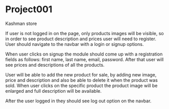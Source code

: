 # Project001
Kashman store

If user is not logged in on the page, only products images will be visible, so in order to see product description and prices user will need to register. User should navigate to the navbar  with a login or signup options.

When user clicks on signup the module should come up with a registration fields as follows: first name, last name, email, password. After that user will see prices and descriptions of all the products.

User will be able to add the new product for sale, by adding new image, price and description and also be able to delete it when the product was sold. When user clicks on the specific product the product image will be enlarged and full description will be available.

After the user logged in they should see log out option on the navbar.
